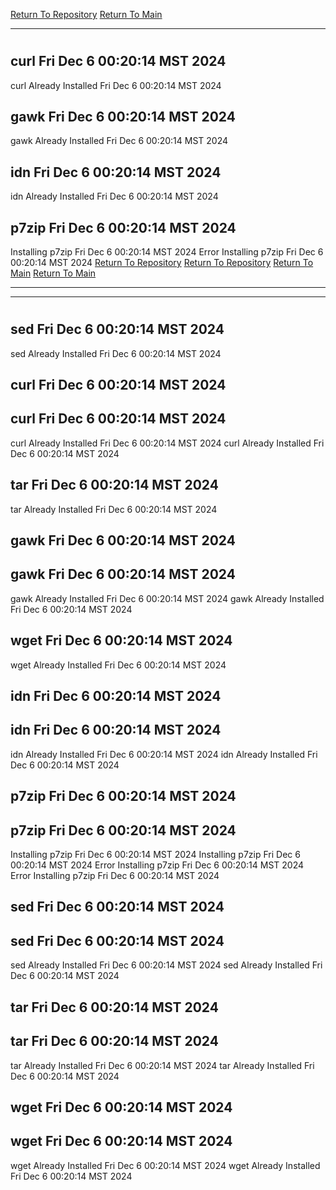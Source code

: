 [Return To Repository](https://github.com/DigitalWarrior/piholeparser/)
[Return To Main](https://github.com/DigitalWarrior/piholeparser/blob/master/RecentRunLogs/Mainlog.md)
____________________________________
# 
## curl Fri Dec  6 00:20:14 MST 2024
curl Already Installed Fri Dec  6 00:20:14 MST 2024
## gawk Fri Dec  6 00:20:14 MST 2024
gawk Already Installed Fri Dec  6 00:20:14 MST 2024
## idn Fri Dec  6 00:20:14 MST 2024
idn Already Installed Fri Dec  6 00:20:14 MST 2024
## p7zip Fri Dec  6 00:20:14 MST 2024
Installing p7zip Fri Dec  6 00:20:14 MST 2024
Error Installing p7zip Fri Dec  6 00:20:14 MST 2024
[Return To Repository](https://github.com/DigitalWarrior/piholeparser/)
[Return To Repository](https://github.com/DigitalWarrior/piholeparser/)
[Return To Main](https://github.com/DigitalWarrior/piholeparser/blob/master/RecentRunLogs/Mainlog.md)
[Return To Main](https://github.com/DigitalWarrior/piholeparser/blob/master/RecentRunLogs/Mainlog.md)
____________________________________
____________________________________
# 
# 
## sed Fri Dec  6 00:20:14 MST 2024
sed Already Installed Fri Dec  6 00:20:14 MST 2024
## curl Fri Dec  6 00:20:14 MST 2024
## curl Fri Dec  6 00:20:14 MST 2024
curl Already Installed Fri Dec  6 00:20:14 MST 2024
curl Already Installed Fri Dec  6 00:20:14 MST 2024
## tar Fri Dec  6 00:20:14 MST 2024
tar Already Installed Fri Dec  6 00:20:14 MST 2024
## gawk Fri Dec  6 00:20:14 MST 2024
## gawk Fri Dec  6 00:20:14 MST 2024
gawk Already Installed Fri Dec  6 00:20:14 MST 2024
gawk Already Installed Fri Dec  6 00:20:14 MST 2024
## wget Fri Dec  6 00:20:14 MST 2024
wget Already Installed Fri Dec  6 00:20:14 MST 2024
## idn Fri Dec  6 00:20:14 MST 2024
## idn Fri Dec  6 00:20:14 MST 2024
idn Already Installed Fri Dec  6 00:20:14 MST 2024
idn Already Installed Fri Dec  6 00:20:14 MST 2024
## p7zip Fri Dec  6 00:20:14 MST 2024
## p7zip Fri Dec  6 00:20:14 MST 2024
Installing p7zip Fri Dec  6 00:20:14 MST 2024
Installing p7zip Fri Dec  6 00:20:14 MST 2024
Error Installing p7zip Fri Dec  6 00:20:14 MST 2024
Error Installing p7zip Fri Dec  6 00:20:14 MST 2024
## sed Fri Dec  6 00:20:14 MST 2024
## sed Fri Dec  6 00:20:14 MST 2024
sed Already Installed Fri Dec  6 00:20:14 MST 2024
sed Already Installed Fri Dec  6 00:20:14 MST 2024
## tar Fri Dec  6 00:20:14 MST 2024
## tar Fri Dec  6 00:20:14 MST 2024
tar Already Installed Fri Dec  6 00:20:14 MST 2024
tar Already Installed Fri Dec  6 00:20:14 MST 2024
## wget Fri Dec  6 00:20:14 MST 2024
## wget Fri Dec  6 00:20:14 MST 2024
wget Already Installed Fri Dec  6 00:20:14 MST 2024
wget Already Installed Fri Dec  6 00:20:14 MST 2024
